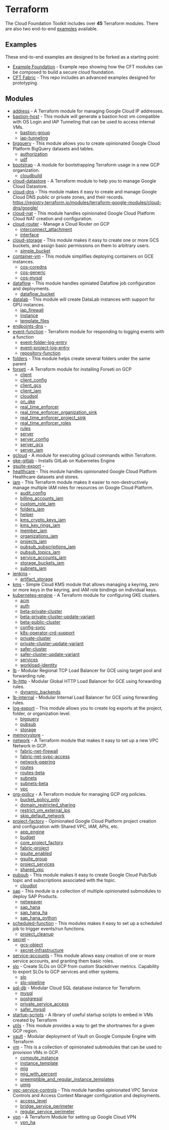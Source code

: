 <!--- This file is autogenerated, edit the template in meta/ -->

# Terraform
The Cloud Foundation Toolkit includes over **45** Terraform modules.
There are also two end-to-end [examples](#examples) available.

## Examples
These end-to-end examples are designed to be forked as a starting point:

- [Example Foundation](https://github.com/terraform-google-modules/terraform-example-foundation) - Example repo showing how the CFT modules can be composed to build a secure cloud foundation.
- [CFT Fabric](https://github.com/terraform-google-modules/cloud-foundation-fabric) - This repo includes an advanced examples designed for prototyping.

## Modules
* [address](https://github.com/terraform-google-modules/terraform-google-address) - A Terraform module for managing Google Cloud IP addresses.
* [bastion-host](https://github.com/terraform-google-modules/terraform-google-bastion-host) - This module will generate a bastion host vm compatible with OS Login and IAP Tunneling that can be used to access internal VMs.
  * [bastion-group](https://github.com/terraform-google-modules/terraform-google-bastion-host/tree/master/modules/bastion-group)
  * [iap-tunneling](https://github.com/terraform-google-modules/terraform-google-bastion-host/tree/master/modules/iap-tunneling)
* [bigquery](https://github.com/terraform-google-modules/terraform-google-bigquery) - This module allows you to create opinionated Google Cloud Platform BigQuery datasets and tables.
  * [authorization](https://github.com/terraform-google-modules/terraform-google-bigquery/tree/master/modules/authorization)
  * [udf](https://github.com/terraform-google-modules/terraform-google-bigquery/tree/master/modules/udf)
* [bootstrap](https://github.com/terraform-google-modules/terraform-google-bootstrap) - A module for bootstrapping Terraform usage in a new GCP organization.
  * [cloudbuild](https://github.com/terraform-google-modules/terraform-google-bootstrap/tree/master/modules/cloudbuild)
* [cloud-datastore](https://github.com/terraform-google-modules/terraform-google-cloud-datastore) - A Terraform module to help you to manage Google Cloud Datastore.
* [cloud-dns](https://github.com/terraform-google-modules/terraform-google-cloud-dns) - This module makes it easy to create and manage Google Cloud DNS public or private zones, and their records. https://registry.terraform.io/modules/terraform-google-modules/cloud-dns/google/
* [cloud-nat](https://github.com/terraform-google-modules/terraform-google-cloud-nat) - This module handles opinionated Google Cloud Platform Cloud NAT creation and configuration.
* [cloud-router](https://github.com/terraform-google-modules/terraform-google-cloud-router) - Manage a Cloud Router on GCP
  * [interconnect_attachment](https://github.com/terraform-google-modules/terraform-google-cloud-router/tree/master/modules/interconnect_attachment)
  * [interface](https://github.com/terraform-google-modules/terraform-google-cloud-router/tree/master/modules/interface)
* [cloud-storage](https://github.com/terraform-google-modules/terraform-google-cloud-storage) - This module makes it easy to create one or more GCS buckets, and assign basic permissions on them to arbitrary users.
  * [simple_bucket](https://github.com/terraform-google-modules/terraform-google-cloud-storage/tree/master/modules/simple_bucket)
* [container-vm](https://github.com/terraform-google-modules/terraform-google-container-vm) - This module simplifies deploying containers on GCE instances.
  * [cos-coredns](https://github.com/terraform-google-modules/terraform-google-container-vm/tree/master/modules/cos-coredns)
  * [cos-generic](https://github.com/terraform-google-modules/terraform-google-container-vm/tree/master/modules/cos-generic)
  * [cos-mysql](https://github.com/terraform-google-modules/terraform-google-container-vm/tree/master/modules/cos-mysql)
* [dataflow](https://github.com/terraform-google-modules/terraform-google-dataflow) - This module handles opiniated Dataflow job configuration and deployments.
  * [dataflow_bucket](https://github.com/terraform-google-modules/terraform-google-dataflow/tree/master/modules/dataflow_bucket)
* [datalab](https://github.com/terraform-google-modules/terraform-google-datalab) - This module will create DataLab instances with support for GPU instances. 
  * [iap_firewall](https://github.com/terraform-google-modules/terraform-google-datalab/tree/master/modules/iap_firewall)
  * [instance](https://github.com/terraform-google-modules/terraform-google-datalab/tree/master/modules/instance)
  * [template_files](https://github.com/terraform-google-modules/terraform-google-datalab/tree/master/modules/template_files)
* [endpoints-dns](https://github.com/terraform-google-modules/terraform-google-endpoints-dns) - 
* [event-function](https://github.com/terraform-google-modules/terraform-google-event-function) - Terraform module for responding to logging events with a function
  * [event-folder-log-entry](https://github.com/terraform-google-modules/terraform-google-event-function/tree/master/modules/event-folder-log-entry)
  * [event-project-log-entry](https://github.com/terraform-google-modules/terraform-google-event-function/tree/master/modules/event-project-log-entry)
  * [repository-function](https://github.com/terraform-google-modules/terraform-google-event-function/tree/master/modules/repository-function)
* [folders](https://github.com/terraform-google-modules/terraform-google-folders) - This module helps create several folders under the same parent
* [forseti](https://github.com/terraform-google-modules/terraform-google-forseti) - A Terraform module for installing Forseti on GCP
  * [client](https://github.com/terraform-google-modules/terraform-google-forseti/tree/master/modules/client)
  * [client_config](https://github.com/terraform-google-modules/terraform-google-forseti/tree/master/modules/client_config)
  * [client_gcs](https://github.com/terraform-google-modules/terraform-google-forseti/tree/master/modules/client_gcs)
  * [client_iam](https://github.com/terraform-google-modules/terraform-google-forseti/tree/master/modules/client_iam)
  * [cloudsql](https://github.com/terraform-google-modules/terraform-google-forseti/tree/master/modules/cloudsql)
  * [on_gke](https://github.com/terraform-google-modules/terraform-google-forseti/tree/master/modules/on_gke)
  * [real_time_enforcer](https://github.com/terraform-google-modules/terraform-google-forseti/tree/master/modules/real_time_enforcer)
  * [real_time_enforcer_organization_sink](https://github.com/terraform-google-modules/terraform-google-forseti/tree/master/modules/real_time_enforcer_organization_sink)
  * [real_time_enforcer_project_sink](https://github.com/terraform-google-modules/terraform-google-forseti/tree/master/modules/real_time_enforcer_project_sink)
  * [real_time_enforcer_roles](https://github.com/terraform-google-modules/terraform-google-forseti/tree/master/modules/real_time_enforcer_roles)
  * [rules](https://github.com/terraform-google-modules/terraform-google-forseti/tree/master/modules/rules)
  * [server](https://github.com/terraform-google-modules/terraform-google-forseti/tree/master/modules/server)
  * [server_config](https://github.com/terraform-google-modules/terraform-google-forseti/tree/master/modules/server_config)
  * [server_gcs](https://github.com/terraform-google-modules/terraform-google-forseti/tree/master/modules/server_gcs)
  * [server_iam](https://github.com/terraform-google-modules/terraform-google-forseti/tree/master/modules/server_iam)
* [gcloud](https://github.com/terraform-google-modules/terraform-google-gcloud) - A module for executing gcloud commands within Terraform.
* [gke-gitlab](https://github.com/terraform-google-modules/terraform-google-gke-gitlab) - Installs GitLab on Kubernetes Engine
* [gsuite-export](https://github.com/terraform-google-modules/terraform-google-gsuite-export) - 
* [healthcare](https://github.com/terraform-google-modules/terraform-google-healthcare) - This module handles opinionated Google Cloud Platform Healthcare datasets and stores.
* [iam](https://github.com/terraform-google-modules/terraform-google-iam) - This Terraform module makes it easier to non-destructively manage multiple IAM roles for resources on Google Cloud Platform.
  * [audit_config](https://github.com/terraform-google-modules/terraform-google-iam/tree/master/modules/audit_config)
  * [billing_accounts_iam](https://github.com/terraform-google-modules/terraform-google-iam/tree/master/modules/billing_accounts_iam)
  * [custom_role_iam](https://github.com/terraform-google-modules/terraform-google-iam/tree/master/modules/custom_role_iam)
  * [folders_iam](https://github.com/terraform-google-modules/terraform-google-iam/tree/master/modules/folders_iam)
  * [helper](https://github.com/terraform-google-modules/terraform-google-iam/tree/master/modules/helper)
  * [kms_crypto_keys_iam](https://github.com/terraform-google-modules/terraform-google-iam/tree/master/modules/kms_crypto_keys_iam)
  * [kms_key_rings_iam](https://github.com/terraform-google-modules/terraform-google-iam/tree/master/modules/kms_key_rings_iam)
  * [member_iam](https://github.com/terraform-google-modules/terraform-google-iam/tree/master/modules/member_iam)
  * [organizations_iam](https://github.com/terraform-google-modules/terraform-google-iam/tree/master/modules/organizations_iam)
  * [projects_iam](https://github.com/terraform-google-modules/terraform-google-iam/tree/master/modules/projects_iam)
  * [pubsub_subscriptions_iam](https://github.com/terraform-google-modules/terraform-google-iam/tree/master/modules/pubsub_subscriptions_iam)
  * [pubsub_topics_iam](https://github.com/terraform-google-modules/terraform-google-iam/tree/master/modules/pubsub_topics_iam)
  * [service_accounts_iam](https://github.com/terraform-google-modules/terraform-google-iam/tree/master/modules/service_accounts_iam)
  * [storage_buckets_iam](https://github.com/terraform-google-modules/terraform-google-iam/tree/master/modules/storage_buckets_iam)
  * [subnets_iam](https://github.com/terraform-google-modules/terraform-google-iam/tree/master/modules/subnets_iam)
* [jenkins](https://github.com/terraform-google-modules/terraform-google-jenkins) - 
  * [artifact_storage](https://github.com/terraform-google-modules/terraform-google-jenkins/tree/master/modules/artifact_storage)
* [kms](https://github.com/terraform-google-modules/terraform-google-kms) - Simple Cloud KMS module that allows managing a keyring, zero or more keys in the keyring, and IAM role bindings on individual keys.
* [kubernetes-engine](https://github.com/terraform-google-modules/terraform-google-kubernetes-engine) - A Terraform module for configuring GKE clusters.
  * [acm](https://github.com/terraform-google-modules/terraform-google-kubernetes-engine/tree/master/modules/acm)
  * [auth](https://github.com/terraform-google-modules/terraform-google-kubernetes-engine/tree/master/modules/auth)
  * [beta-private-cluster](https://github.com/terraform-google-modules/terraform-google-kubernetes-engine/tree/master/modules/beta-private-cluster)
  * [beta-private-cluster-update-variant](https://github.com/terraform-google-modules/terraform-google-kubernetes-engine/tree/master/modules/beta-private-cluster-update-variant)
  * [beta-public-cluster](https://github.com/terraform-google-modules/terraform-google-kubernetes-engine/tree/master/modules/beta-public-cluster)
  * [config-sync](https://github.com/terraform-google-modules/terraform-google-kubernetes-engine/tree/master/modules/config-sync)
  * [k8s-operator-crd-support](https://github.com/terraform-google-modules/terraform-google-kubernetes-engine/tree/master/modules/k8s-operator-crd-support)
  * [private-cluster](https://github.com/terraform-google-modules/terraform-google-kubernetes-engine/tree/master/modules/private-cluster)
  * [private-cluster-update-variant](https://github.com/terraform-google-modules/terraform-google-kubernetes-engine/tree/master/modules/private-cluster-update-variant)
  * [safer-cluster](https://github.com/terraform-google-modules/terraform-google-kubernetes-engine/tree/master/modules/safer-cluster)
  * [safer-cluster-update-variant](https://github.com/terraform-google-modules/terraform-google-kubernetes-engine/tree/master/modules/safer-cluster-update-variant)
  * [services](https://github.com/terraform-google-modules/terraform-google-kubernetes-engine/tree/master/modules/services)
  * [workload-identity](https://github.com/terraform-google-modules/terraform-google-kubernetes-engine/tree/master/modules/workload-identity)
* [lb](https://github.com/GoogleCloudPlatform/terraform-google-lb) - Modular Regional TCP Load Balancer for GCE using target pool and forwarding rule.
* [lb-http](https://github.com/GoogleCloudPlatform/terraform-google-lb-http) - Modular Global HTTP Load Balancer for GCE using forwarding rules.
  * [dynamic_backends](https://github.com/GoogleCloudPlatform/terraform-google-lb-http/tree/master/modules/dynamic_backends)
* [lb-internal](https://github.com/GoogleCloudPlatform/terraform-google-lb-internal) - Modular Internal Load Balancer for GCE using forwarding rules.
* [log-export](https://github.com/terraform-google-modules/terraform-google-log-export) - This module allows you to create log exports at the project, folder, or organization level.
  * [bigquery](https://github.com/terraform-google-modules/terraform-google-log-export/tree/master/modules/bigquery)
  * [pubsub](https://github.com/terraform-google-modules/terraform-google-log-export/tree/master/modules/pubsub)
  * [storage](https://github.com/terraform-google-modules/terraform-google-log-export/tree/master/modules/storage)
* [memorystore](https://github.com/terraform-google-modules/terraform-google-memorystore) - 
* [network](https://github.com/terraform-google-modules/terraform-google-network) - A Terraform module that makes it easy to set up a new VPC Network in GCP.
  * [fabric-net-firewall](https://github.com/terraform-google-modules/terraform-google-network/tree/master/modules/fabric-net-firewall)
  * [fabric-net-svpc-access](https://github.com/terraform-google-modules/terraform-google-network/tree/master/modules/fabric-net-svpc-access)
  * [network-peering](https://github.com/terraform-google-modules/terraform-google-network/tree/master/modules/network-peering)
  * [routes](https://github.com/terraform-google-modules/terraform-google-network/tree/master/modules/routes)
  * [routes-beta](https://github.com/terraform-google-modules/terraform-google-network/tree/master/modules/routes-beta)
  * [subnets](https://github.com/terraform-google-modules/terraform-google-network/tree/master/modules/subnets)
  * [subnets-beta](https://github.com/terraform-google-modules/terraform-google-network/tree/master/modules/subnets-beta)
  * [vpc](https://github.com/terraform-google-modules/terraform-google-network/tree/master/modules/vpc)
* [org-policy](https://github.com/terraform-google-modules/terraform-google-org-policy) - A Terraform module for managing GCP org policies.
  * [bucket_policy_only](https://github.com/terraform-google-modules/terraform-google-org-policy/tree/master/modules/bucket_policy_only)
  * [domain_restricted_sharing](https://github.com/terraform-google-modules/terraform-google-org-policy/tree/master/modules/domain_restricted_sharing)
  * [restrict_vm_external_ips](https://github.com/terraform-google-modules/terraform-google-org-policy/tree/master/modules/restrict_vm_external_ips)
  * [skip_default_network](https://github.com/terraform-google-modules/terraform-google-org-policy/tree/master/modules/skip_default_network)
* [project-factory](https://github.com/terraform-google-modules/terraform-google-project-factory) - Opinionated Google Cloud Platform project creation and configuration with Shared VPC, IAM, APIs, etc.
  * [app_engine](https://github.com/terraform-google-modules/terraform-google-project-factory/tree/master/modules/app_engine)
  * [budget](https://github.com/terraform-google-modules/terraform-google-project-factory/tree/master/modules/budget)
  * [core_project_factory](https://github.com/terraform-google-modules/terraform-google-project-factory/tree/master/modules/core_project_factory)
  * [fabric-project](https://github.com/terraform-google-modules/terraform-google-project-factory/tree/master/modules/fabric-project)
  * [gsuite_enabled](https://github.com/terraform-google-modules/terraform-google-project-factory/tree/master/modules/gsuite_enabled)
  * [gsuite_group](https://github.com/terraform-google-modules/terraform-google-project-factory/tree/master/modules/gsuite_group)
  * [project_services](https://github.com/terraform-google-modules/terraform-google-project-factory/tree/master/modules/project_services)
  * [shared_vpc](https://github.com/terraform-google-modules/terraform-google-project-factory/tree/master/modules/shared_vpc)
* [pubsub](https://github.com/terraform-google-modules/terraform-google-pubsub) - This module makes it easy to create Google Cloud Pub/Sub topic and subscriptions associated with the topic.
  * [cloudiot](https://github.com/terraform-google-modules/terraform-google-pubsub/tree/master/modules/cloudiot)
* [sap](https://github.com/terraform-google-modules/terraform-google-sap) - This module is a collection of multiple opinionated submodules to deploy SAP Products.
  * [netweaver](https://github.com/terraform-google-modules/terraform-google-sap/tree/master/modules/netweaver)
  * [sap_hana](https://github.com/terraform-google-modules/terraform-google-sap/tree/master/modules/sap_hana)
  * [sap_hana_ha](https://github.com/terraform-google-modules/terraform-google-sap/tree/master/modules/sap_hana_ha)
  * [sap_hana_python](https://github.com/terraform-google-modules/terraform-google-sap/tree/master/modules/sap_hana/sap_hana_python)
* [scheduled-function](https://github.com/terraform-google-modules/terraform-google-scheduled-function) - This modules makes it easy to set up a scheduled job to trigger events/run functions.
  * [project_cleanup](https://github.com/terraform-google-modules/terraform-google-scheduled-function/tree/master/modules/project_cleanup)
* [secret](https://github.com/terraform-google-modules/terraform-google-secret) - 
  * [gcs-object](https://github.com/terraform-google-modules/terraform-google-secret/tree/master/modules/gcs-object)
  * [secret-infrastructure](https://github.com/terraform-google-modules/terraform-google-secret/tree/master/modules/secret-infrastructure)
* [service-accounts](https://github.com/terraform-google-modules/terraform-google-service-accounts) - This module allows easy creation of one or more service accounts, and granting them basic roles.
* [slo](https://github.com/terraform-google-modules/terraform-google-slo) - Create SLOs on GCP from custom Stackdriver metrics. Capability to export SLOs to GCP services and other systems.
  * [slo](https://github.com/terraform-google-modules/terraform-google-slo/tree/master/modules/slo)
  * [slo-pipeline](https://github.com/terraform-google-modules/terraform-google-slo/tree/master/modules/slo-pipeline)
* [sql-db](https://github.com/GoogleCloudPlatform/terraform-google-sql-db) - Modular Cloud SQL database instance for Terraform.
  * [mysql](https://github.com/GoogleCloudPlatform/terraform-google-sql-db/tree/master/modules/mysql)
  * [postgresql](https://github.com/GoogleCloudPlatform/terraform-google-sql-db/tree/master/modules/postgresql)
  * [private_service_access](https://github.com/GoogleCloudPlatform/terraform-google-sql-db/tree/master/modules/private_service_access)
  * [safer_mysql](https://github.com/GoogleCloudPlatform/terraform-google-sql-db/tree/master/modules/safer_mysql)
* [startup-scripts](https://github.com/terraform-google-modules/terraform-google-startup-scripts) - A library of useful startup scripts to embed in VMs created by Terraform
* [utils](https://github.com/terraform-google-modules/terraform-google-utils) - This module provides a way to get the shortnames for a given GCP region.
* [vault](https://github.com/terraform-google-modules/terraform-google-vault) - Modular deployment of Vault on Google Compute Engine with Terraform
* [vm](https://github.com/terraform-google-modules/terraform-google-vm) - This is a collection of opinionated submodules that can be used to provision VMs in GCP.
  * [compute_instance](https://github.com/terraform-google-modules/terraform-google-vm/tree/master/modules/compute_instance)
  * [instance_template](https://github.com/terraform-google-modules/terraform-google-vm/tree/master/modules/instance_template)
  * [mig](https://github.com/terraform-google-modules/terraform-google-vm/tree/master/modules/mig)
  * [mig_with_percent](https://github.com/terraform-google-modules/terraform-google-vm/tree/master/modules/mig_with_percent)
  * [preemptible_and_regular_instance_templates](https://github.com/terraform-google-modules/terraform-google-vm/tree/master/modules/preemptible_and_regular_instance_templates)
  * [umig](https://github.com/terraform-google-modules/terraform-google-vm/tree/master/modules/umig)
* [vpc-service-controls](https://github.com/terraform-google-modules/terraform-google-vpc-service-controls) - This module handles opinionated VPC Service Controls and Access Context Manager configuration and deployments.
  * [access_level](https://github.com/terraform-google-modules/terraform-google-vpc-service-controls/tree/master/modules/access_level)
  * [bridge_service_perimeter](https://github.com/terraform-google-modules/terraform-google-vpc-service-controls/tree/master/modules/bridge_service_perimeter)
  * [regular_service_perimeter](https://github.com/terraform-google-modules/terraform-google-vpc-service-controls/tree/master/modules/regular_service_perimeter)
* [vpn](https://github.com/terraform-google-modules/terraform-google-vpn) - A Terraform Module for setting up Google Cloud VPN
  * [vpn_ha](https://github.com/terraform-google-modules/terraform-google-vpn/tree/master/modules/vpn_ha)
